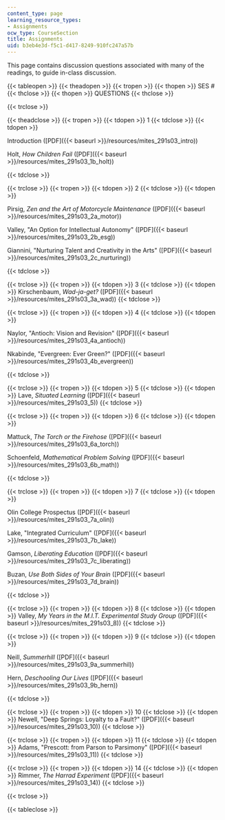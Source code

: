 ```yaml
---
content_type: page
learning_resource_types:
- Assignments
ocw_type: CourseSection
title: Assignments
uid: b3eb4e3d-f5c1-d417-8249-910fc247a57b
---
```


This page contains discussion questions associated with many of the readings, to guide in-class discussion.

{{< tableopen >}}
{{< theadopen >}}
{{< tropen >}}
{{< thopen >}}
SES #
{{< thclose >}}
{{< thopen >}}
QUESTIONS
{{< thclose >}}

{{< trclose >}}

{{< theadclose >}}
{{< tropen >}}
{{< tdopen >}}
1
{{< tdclose >}}
{{< tdopen >}}


Introduction ([PDF]({{< baseurl >}}/resources/mites_291s03_intro))

Holt, _How Children Fail_ ([PDF]({{< baseurl >}}/resources/mites_291s03_1b_holt))


{{< tdclose >}}

{{< trclose >}}
{{< tropen >}}
{{< tdopen >}}
2
{{< tdclose >}}
{{< tdopen >}}


Pirsig, _Zen and the Art of Motorcycle Maintenance_ ([PDF]({{< baseurl >}}/resources/mites_291s03_2a_motor))

Valley, "An Option for Intellectual Autonomy" ([PDF]({{< baseurl >}}/resources/mites_291s03_2b_esg))

Giannini, "Nurturing Talent and Creativity in the Arts" ([PDF]({{< baseurl >}}/resources/mites_291s03_2c_nurturing))


{{< tdclose >}}

{{< trclose >}}
{{< tropen >}}
{{< tdopen >}}
3
{{< tdclose >}}
{{< tdopen >}}
Kirschenbaum, _Wad-ja-get?_ ([PDF]({{< baseurl >}}/resources/mites_291s03_3a_wad))
{{< tdclose >}}

{{< trclose >}}
{{< tropen >}}
{{< tdopen >}}
4
{{< tdclose >}}
{{< tdopen >}}


Naylor, "Antioch: Vision and Revision" ([PDF]({{< baseurl >}}/resources/mites_291s03_4a_antioch))

Nkabinde, "Evergreen: Ever Green?" ([PDF]({{< baseurl >}}/resources/mites_291s03_4b_evergreen))


{{< tdclose >}}

{{< trclose >}}
{{< tropen >}}
{{< tdopen >}}
5
{{< tdclose >}}
{{< tdopen >}}
Lave, _Situated Learning_ ([PDF]({{< baseurl >}}/resources/mites_291s03_5))
{{< tdclose >}}

{{< trclose >}}
{{< tropen >}}
{{< tdopen >}}
6
{{< tdclose >}}
{{< tdopen >}}


Mattuck, _The Torch or the Firehose_ ([PDF]({{< baseurl >}}/resources/mites_291s03_6a_torch))

Schoenfeld, _Mathematical Problem Solving_ ([PDF]({{< baseurl >}}/resources/mites_291s03_6b_math))


{{< tdclose >}}

{{< trclose >}}
{{< tropen >}}
{{< tdopen >}}
7
{{< tdclose >}}
{{< tdopen >}}


Olin College Prospectus ([PDF]({{< baseurl >}}/resources/mites_291s03_7a_olin))

Lake, "Integrated Curriculum" ([PDF]({{< baseurl >}}/resources/mites_291s03_7b_lake))

Gamson, _Liberating Education_ ([PDF]({{< baseurl >}}/resources/mites_291s03_7c_liberating))

Buzan, _Use Both Sides of Your Brain_ ([PDF]({{< baseurl >}}/resources/mites_291s03_7d_brain))


{{< tdclose >}}

{{< trclose >}}
{{< tropen >}}
{{< tdopen >}}
8
{{< tdclose >}}
{{< tdopen >}}
Valley, _My Years in the M.I.T. Experimental Study Group_ ([PDF]({{< baseurl >}}/resources/mites_291s03_8))
{{< tdclose >}}

{{< trclose >}}
{{< tropen >}}
{{< tdopen >}}
9
{{< tdclose >}}
{{< tdopen >}}


Neill, _Summerhill_ ([PDF]({{< baseurl >}}/resources/mites_291s03_9a_summerhil))

Hern, _Deschooling Our Lives_ ([PDF]({{< baseurl >}}/resources/mites_291s03_9b_hern))


{{< tdclose >}}

{{< trclose >}}
{{< tropen >}}
{{< tdopen >}}
10
{{< tdclose >}}
{{< tdopen >}}
Newell, "Deep Springs: Loyalty to a Fault?" ([PDF]({{< baseurl >}}/resources/mites_291s03_10))
{{< tdclose >}}

{{< trclose >}}
{{< tropen >}}
{{< tdopen >}}
11
{{< tdclose >}}
{{< tdopen >}}
Adams, "Prescott: from Parson to Parsimony" ([PDF]({{< baseurl >}}/resources/mites_291s03_11))
{{< tdclose >}}

{{< trclose >}}
{{< tropen >}}
{{< tdopen >}}
14
{{< tdclose >}}
{{< tdopen >}}
Rimmer, _The Harrad Experiment_ ([PDF]({{< baseurl >}}/resources/mites_291s03_14))
{{< tdclose >}}

{{< trclose >}}

{{< tableclose >}}